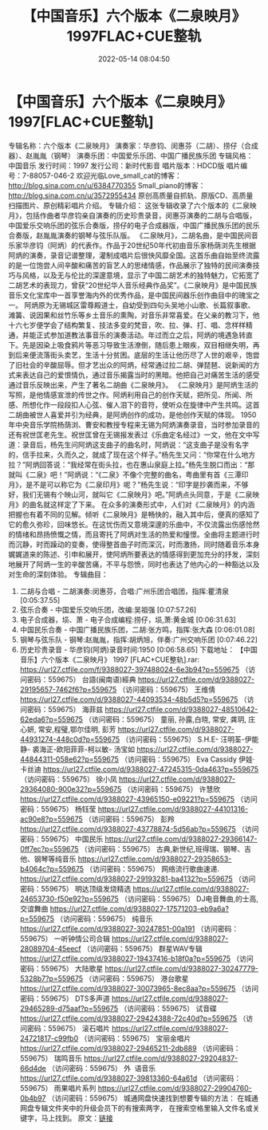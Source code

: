 ﻿---
title: 【中国音乐】六个版本《二泉映月》1997FLAC+CUE整轨
date: 2022-05-14 08:04:50
categories: 古典音乐、新世纪、纯音雅乐
tags: 纯音雅乐
---
# 【中国音乐】六个版本《二泉映月》1997[FLAC+CUE整轨]

专辑名称：六个版本《二泉映月》
演奏家：华彦钧、闵惠芬（二胡）、捞仔（合成器）、赵胤胤（钢琴）
演奏乐团：中国爱乐乐团、中国广播民族乐团
专辑风格：中国音乐
发行时间：1997
发行公司：新时代影音
唱片版本：HDCD版
唱片编号：7-88057-046-2
欢迎光临Love_small_cat的博客：http://blog.sina.com.cn/u/6384770355
Small_piano的博客：http://blog.sina.com.cn/u/3572955434
原创高质量自抓轨、原版CD、高质量扫描图片、原创精彩唱片介绍。
专辑介绍：
这张专辑收录了六个版本的《二泉映月》，包括作曲者华彦钧亲自演奏的历史珍贵录音，闵惠芬演奏的二胡与合唱版，中国爱乐交响乐团的弦乐合奏版，捞仔的电子合成器版，中国广播民族乐团的民乐合奏版，赵胤胤演奏的钢琴与弦乐队版。
《二泉映月》，二胡名曲，是中国民间音乐家华彦钧（阿炳）的代表作。作品于20世纪50年代初由音乐家杨荫浏先生根据阿炳的演奏，录音记谱整理，灌制成唱片后很快风靡全国。这首乐曲自始至终流露的是一位饱尝人间辛酸和痛苦的盲艺人的思绪情感，作品展示了独特的民间演奏技巧与风格，以及无与伦比的深邃意境，显示了中国二胡艺术的独特魅力，它拓宽了二胡艺术的表现力，曾获“20世纪华人音乐经典作品奖”。《二泉映月》是中国民族音乐文化宝库中一首享誉海内外的优秀作品，是中国民间器乐创作曲目中的瑰宝之一。
阿炳原为无锡城区雷尊殿道士，自幼受到四句头吴地小山歌、长篇叙事歌、滩簧、说因果和丝竹乐等乡土音乐的熏陶，对音乐非常喜爱。在父亲的教习下，他十六七岁便学会了结构繁复、技法多变的梵音，吹、拉、弹、打、唱、念样样精通，并能正式参加道教法事音乐的演奏活动。年过而立之后，阿炳的境遇急转直下。先是因染上吸食鸦片等恶习导致生活潦倒，随后患上眼疾，双目相继失明，再到后来便流落街头卖艺，生活十分贫困。底层的生活让他历尽了人世的艰辛，饱尝了旧社会的辛酸屈辱。但才艺出众的阿炳，经常通过拉二胡、弹琵琶、说新闻的方式来表达自己的爱恨情仇，通过音乐揭露当时的黑暗。他把自己对痛苦生活的感受通过音乐反映出来，产生了著名二胡曲《二泉映月》。
《二泉映月》是阿炳生活的写照，是他情感宣泄的传世之作。阿炳利用自己的创作天赋，把所见、所闻、所感、所想化作一段段扣人心弦、催人泪下的音符，使听众在旋律中产生共鸣。这首二胡曲被世人喜爱并引为经典，是阿炳创作的成功，是他创作天赋的体现。
1950年中央音乐学院杨荫浏、曹安和教授专程来无锡为阿炳演奏录音，当时参加录音的还有祝世匡老先生。祝世匡曾在无锡报发表过《乐曲定名经过》一文，他在文中写道：录音后，杨先生问阿炳这支曲子的曲名时，阿炳说：“这支曲子是没有名字的，信手拉来，久而久之，就成了现在这个样子。”杨先生又问：“你常在什么地方拉？”阿炳回答说：“我经常在街头拉，也在惠山泉庭上拉。”杨先生脱口而出：“那就叫《二泉》吧！”阿炳说：“《二泉》不像个完整的曲名，粤曲里有首《三潭印月》，是不是可以称它为《二泉印月》呢？”杨先生说：“印字是抄袭而来，不够好，我们无锡有个映山河，就叫它《二泉映月》吧。”阿炳点头同意，于是《二泉映月》的曲名就这样定了下来。
在众多的演奏形式中，人们对《二泉映月》的内涵把握也有着不同的见解。倾听《二泉映月》是畅快的，融入其中后，便真的感知了它的愈久弥珍，回味悠长。在这忧伤而又意境深邃的乐曲中，不仅流露出伤感怆然的情绪和昂扬愤慨之情，而且寄托了阿炳对生活的热爱和憧憬。全曲将主题进行时而沉静，时而躁动的变奏，使得整首曲子时而深沉，时而激扬，同时随着音乐本身娓娓道来的陈述、引申和展开，使阿炳所要表达的情感得到更加充分的抒发，深刻地展开了阿炳一生的辛酸苦痛，不平与怨愤，同时也表达了他内心的一种豁达以及对生命的深刻体验。
专辑曲目：
01. 二胡与合唱 - 二胡演奏:闵惠芬，合唱:广州乐团合唱团，指挥:瞿清泉
[0:05:37.55]
02. 弦乐合奏 - 中国爱乐交响乐团，改编:吴祖强
[0:07:57.26]
03. 电子合成器，埙、萧 - 电子合成编程:捞仔，埙,萧:黄金城
[0:06:31.63]
04. 中国民乐合奏 - 中国广播民族乐团，二胡:张方鸣，指挥:张大森
[0:06:01.08]
05. 钢琴与弦乐队 - 钢琴:赵胤胤，指挥:胡炳旭，伴奏:广州交响乐团
[0:07:46.22]
06. 历史珍贵录音 - 华彦钧(阿炳)录音时间:1950
[0:06:58.65]
下载地址：
【中国音乐】六个版本《二泉映月》 1997 [FLAC+CUE整轨].rar: https://url27.ctfile.com/f/9388027-397488024-6e3b94?p=559675
（访问密码：559675）
台語(闽南语)經典
https://url27.ctfile.com/d/9388027-29195657-7462f6?p=559675
（访问密码：559675）
王维倩
https://url27.ctfile.com/d/9388027-44093534-48b5d5?p=559675
（访问密码：559675）
海菲兹
https://url27.ctfile.com/d/9388027-48510642-62eda6?p=559675
（访问密码：559675）
童丽, 孙露,白晓, 常安, 龚玥, 庄心妍, 常安,程璧,鄂尔佳明, 彭芳
https://url27.ctfile.com/d/9388027-44931274-448c0d?p=559675
（访问密码：559675）
S.H.E- 汪明荃-伊能静- 裘海正-欧阳菲菲-柯以敏- 汤宝如
https://url27.ctfile.com/d/9388027-44844311-058e62?p=559675
（访问密码：559675）
Eva Cassidy
伊娃·卡丝迪
https://url27.ctfile.com/d/9388027-47245315-0da463?p=559675
（访问密码：559675）
徐小凤
https://url27.ctfile.com/d/9388027-29364080-900e32?p=559675
（访问密码：559675）
许慧欣
https://url27.ctfile.com/d/9388027-43965150-e09221?p=559675
（访问密码：559675）
杨钰莹
https://url27.ctfile.com/d/9388027-44101316-ac90e8?p=559675
（访问密码：559675）
彭羚
https://url27.ctfile.com/d/9388027-43778874-5d56ab?p=559675
（访问密码：559675）
中国民乐
https://url27.ctfile.com/d/9388027-29366147-0ff7ec?p=559675
（访问密码：559675）
古典,新世纪,班得瑞、钢琴、吉他、钢琴等纯音乐
https://url27.ctfile.com/d/9388027-29358653-b4064c?p=559675
（访问密码：559675）
网络流行歌曲速递.
https://url27.ctfile.com/d/9388027-29193281-ba4132?p=559675
（访问密码：559675）
明达顶级发烧精选
https://url27.ctfile.com/d/9388027-24653730-f50e92?p=559675
（访问密码：559675）
DJ电音舞曲,的士高, 交谊舞曲
https://url27.ctfile.com/d/9388027-17571203-eb9a6a?p=559675
（访问密码：559675）
纯音乐
https://url27.ctfile.com/d/9388027-30247851-00a191
（访问密码：559675）
一听钟情公司合辑
https://url27.ctfile.com/d/9388027-28089704-45eecf
（访问密码：559675）
群星WAV专辑
https://url27.ctfile.com/d/9388027-19437416-b18f0a?p=559675
（访问密码：559675）
大陆歌星
https://url27.ctfile.com/d/9388027-30247779-5328b7?p=559675
（访问密码：559675）
港台歌星
https://url27.ctfile.com/d/9388027-30073965-8ec8aa?p=559675
（访问密码：559675）
DTS多声道
https://url27.ctfile.com/d/9388027-29465289-d75aaf?p=559675
（访问密码：559675）
试音碟
https://url27.ctfile.com/d/9388027-29424388-72c40d?p=559675
（访问密码：559675）
滚石唱片
https://url27.ctfile.com/d/9388027-24721817-c99fb0
（访问密码：559675）
宝丽金唱片
https://url27.ctfile.com/d/9388027-29465211-2db889
（访问密码：559675）
瑞鸣音乐
https://url27.ctfile.com/d/9388027-29204837-66d4de
（访问密码：559675）
外  语音乐
https://url27.ctfile.com/d/9388027-39813360-64a61d
（访问密码：559675）
雨果唱片系列
https://url27.ctfile.com/d/9388027-29904760-0b4b97
（访问密码：559675）
城通网盘快速找到想要专辑的方法：
在城通网盘专辑文件夹中的升级会员下的有搜索两字，
在搜索空格里输入文件名或关键字，马上找到。
原文：[链接](https://blog.sina.com.cn/s/blog_1647c7e7601030x83.html)